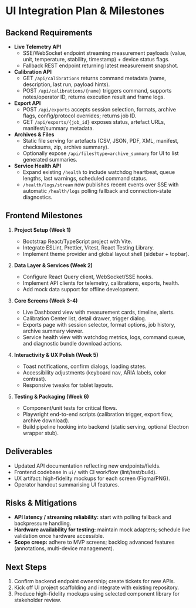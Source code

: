 ﻿# UI Integration Plan & Milestones

## Backend Requirements
- **Live Telemetry API**
  - SSE/WebSocket endpoint streaming measurement payloads (value, unit, temperature, stability, timestamp) + device status flags.
  - Fallback REST endpoint returning latest measurement snapshot.
- **Calibration API**
  - GET `/api/calibrations` returns command metadata (name, description, last run, payload hints).
  - POST `/api/calibrations/{name}` triggers command, supports notes/operator ID, returns execution result and frame logs.
- **Export API**
  - POST `/api/exports` accepts session selection, formats, archive flags, config/protocol overrides; returns job ID.
  - GET `/api/exports/{job_id}` exposes status, artefact URLs, manifest/summary metadata.
- **Archives & Files**
  - Static file serving for artefacts (CSV, JSON, PDF, XML, manifest, checksums, zip, archive summary).
  - Optionally expose `/api/files?type=archive_summary` for UI to list generated summaries.
- **Service Health API**
  - Expand existing `/health` to include watchdog heartbeat, queue lengths, last warnings, scheduled command status.
  - `/health/logs/stream` now publishes recent events over SSE with automatic `/health/logs` polling fallback and connection-state diagnostics.

## Frontend Milestones
1. **Project Setup (Week 1)**
   - Bootstrap React/TypeScript project with Vite.
   - Integrate ESLint, Prettier, Vitest, React Testing Library.
   - Implement theme provider and global layout shell (sidebar + topbar).

2. **Data Layer & Services (Week 2)**
   - Configure React Query client, WebSocket/SSE hooks.
   - Implement API clients for telemetry, calibrations, exports, health.
   - Add mock data support for offline development.

3. **Core Screens (Week 3-4)**
   - Live Dashboard view with measurement cards, timeline, alerts.
   - Calibration Center list, detail drawer, trigger dialog.
   - Exports page with session selector, format options, job history, archive summary viewer.
   - Service health view with watchdog metrics, logs, command queue, and diagnostic bundle download actions.

4. **Interactivity & UX Polish (Week 5)**
   - Toast notifications, confirm dialogs, loading states.
   - Accessibility adjustments (keyboard nav, ARIA labels, color contrast).
   - Responsive tweaks for tablet layouts.

5. **Testing & Packaging (Week 6)**
   - Component/unit tests for critical flows.
   - Playwright end-to-end scripts (calibration trigger, export flow, archive download).
   - Build pipeline hooking into backend (static serving, optional Electron wrapper stub).

## Deliverables
- Updated API documentation reflecting new endpoints/fields.
- Frontend codebase in `ui/` with CI workflow (lint/test/build).
- UX artifact: high-fidelity mockups for each screen (Figma/PNG).
- Operator handout summarising UI features.

## Risks & Mitigations
- **API latency / streaming reliability:** start with polling fallback and backpressure handling.
- **Hardware availability for testing:** maintain mock adapters; schedule live validation once hardware accessible.
- **Scope creep:** adhere to MVP screens; backlog advanced features (annotations, multi-device management).

## Next Steps
1. Confirm backend endpoint ownership; create tickets for new APIs.
2. Kick off UI project scaffolding and integrate with existing repository.
3. Produce high-fidelity mockups using selected component library for stakeholder review.


